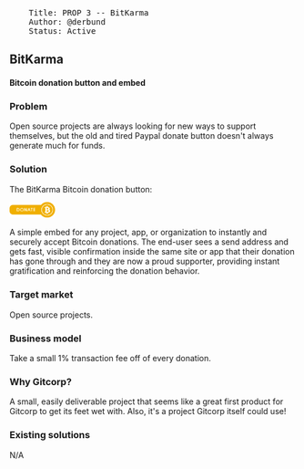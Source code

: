 <pre>
    Title: PROP 3 -- BitKarma
    Author: @derbund
    Status: Active
</pre>


## BitKarma

#### Bitcoin donation button and embed

### Problem

Open source projects are always looking for new ways to support themselves, but
the old and tired Paypal donate button doesn't always generate much for funds.

### Solution

The BitKarma Bitcoin donation button:

<img width="80" src="prop-0003/bitkarma.png">

A simple embed for any project, app, or organization to instantly and securely
accept Bitcoin donations. The end-user sees a send address and gets fast,
visible confirmation inside the same site or app that their donation has gone
through and they are now a proud supporter, providing instant gratification and
reinforcing the donation behavior.


### Target market

Open source projects.

### Business model

Take a small 1% transaction fee off of every donation.

### Why Gitcorp?

A small, easily deliverable project that seems like a great first product for
Gitcorp to get its feet wet with. Also, it's a project Gitcorp itself could use!

### Existing solutions

N/A
